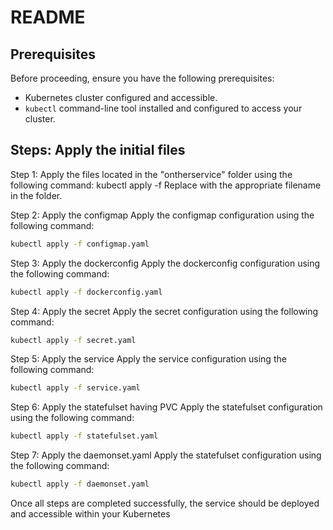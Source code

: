 # README
## Prerequisites

Before proceeding, ensure you have the following prerequisites:

- Kubernetes cluster configured and accessible.
- `kubectl` command-line tool installed and configured to access your cluster.

## Steps: Apply the initial files

Step 1: Apply the files located in the "ontherservice" folder using the following command:
kubectl apply -f <filename>
Replace <filename> with the appropriate filename in the folder.

Step 2: Apply the configmap
Apply the configmap configuration using the following command:
```bash
kubectl apply -f configmap.yaml
```

Step 3: Apply the dockerconfig
Apply the dockerconfig configuration using the following command:
```bash
kubectl apply -f dockerconfig.yaml
```
Step 4: Apply the secret
Apply the secret configuration using the following command:
```bash
kubectl apply -f secret.yaml
```
Step 5: Apply the service
Apply the service configuration using the following command:
```bash
kubectl apply -f service.yaml
```
Step 6: Apply the statefulset having PVC
Apply the statefulset configuration using the following command:
```bash
kubectl apply -f statefulset.yaml
```

Step 7: Apply the daemonset.yaml
Apply the statefulset configuration using the following command:
```bash
kubectl apply -f daemonset.yaml
```

Once all steps are completed successfully, the service should be deployed and accessible within your Kubernetes 

